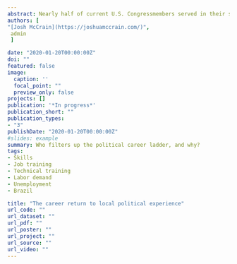 ```yaml
---
abstract: Nearly half of current U.S. Congressmembers served in their state legislature prior to holding federal office. We quantify the effect of state legislative service on individuals' career progression to Congress using the universe of U.S. state legislature elections since 1967. While only four percent of state legislature candidates ever run for Congress, we empirically establish that an additional term in the state legislature nearly doubles the probability that a given individual will be seen contesting a Congressional seat in the future. We then evaluate heterogeneity in this effect across institutional settings -- namely, across dimensions of legislative professionalism. We show that the effect of state legislative service on career progression is larger in more professionalized legislatures, and stronger for ideological conservatives as well as ideological extremists. Overall, the paper confirms that institutions matter for career advancement among politicians.
authors: [
"[Josh McCrain](https://joshuamccrain.com/)",
 admin
 ]

date: "2020-01-20T00:00:00Z"
doi: ""
featured: false
image:
  caption: ''
  focal_point: ""
  preview_only: false
projects: []
publication: '*In progress*'
publication_short: ""
publication_types:
- "3"
publishDate: "2020-01-20T00:00:00Z"
#slides: example
summary: Who filters up the political career ladder, and why?
tags:
- Skills
- Job training
- Technical training
- Labor demand
- Unemployment
- Brazil

title: "The career return to local political experience"
url_code: ""
url_dataset: ""
url_pdf: ""
url_poster: ""
url_project: ""
url_source: ""
url_video: ""
---
```

